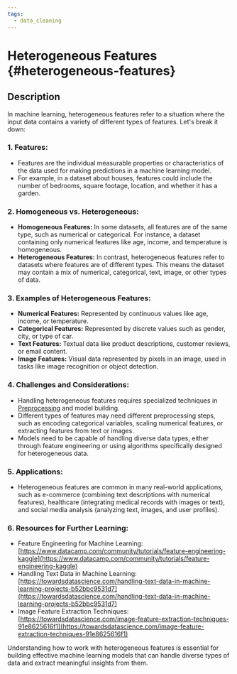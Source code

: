 ```yaml
---
tags:
  - data_cleaning
---
```

# Heterogeneous Features {#heterogeneous-features}


## Description

In machine learning, heterogeneous features refer to a situation where the input data contains a variety of different types of features. Let's break it down:

### 1. **Features:**
   - Features are the individual measurable properties or characteristics of the data used for making predictions in a machine learning model.
   - For example, in a dataset about houses, features could include the number of bedrooms, square footage, location, and whether it has a garden.

### 2. **Homogeneous vs. Heterogeneous:**
   - **Homogeneous Features:** In some datasets, all features are of the same type, such as numerical or categorical. For instance, a dataset containing only numerical features like age, income, and temperature is homogeneous.
   - **Heterogeneous Features:** In contrast, heterogeneous features refer to datasets where features are of different types. This means the dataset may contain a mix of numerical, categorical, text, image, or other types of data.

### 3. **Examples of Heterogeneous Features:**
   - **Numerical Features:** Represented by continuous values like age, income, or temperature.
   - **Categorical Features:** Represented by discrete values such as gender, city, or type of car.
   - **Text Features:** Textual data like product descriptions, customer reviews, or email content.
   - **Image Features:** Visual data represented by pixels in an image, used in tasks like image recognition or object detection.

### 4. **Challenges and Considerations:**
   - Handling heterogeneous features requires specialized techniques in [Preprocessing](#preprocessing) and model building.
   - Different types of features may need different preprocessing steps, such as encoding categorical variables, scaling numerical features, or extracting features from text or images.
   - Models need to be capable of handling diverse data types, either through feature engineering or using algorithms specifically designed for heterogeneous data.

### 5. **Applications:**
   - Heterogeneous features are common in many real-world applications, such as e-commerce (combining text descriptions with numerical features), healthcare (integrating medical records with images or text), and social media analysis (analyzing text, images, and user profiles).

### 6. **Resources for Further Learning:**
   - Feature Engineering for Machine Learning: [https://www.datacamp.com/community/tutorials/feature-engineering-kaggle](https://www.datacamp.com/community/tutorials/feature-engineering-kaggle)
   - Handling Text Data in Machine Learning: [https://towardsdatascience.com/handling-text-data-in-machine-learning-projects-b52bbc9531d7](https://towardsdatascience.com/handling-text-data-in-machine-learning-projects-b52bbc9531d7)
   - Image Feature Extraction Techniques: [https://towardsdatascience.com/image-feature-extraction-techniques-91e8625616f1](https://towardsdatascience.com/image-feature-extraction-techniques-91e8625616f1)

Understanding how to work with heterogeneous features is essential for building effective machine learning models that can handle diverse types of data and extract meaningful insights from them.
